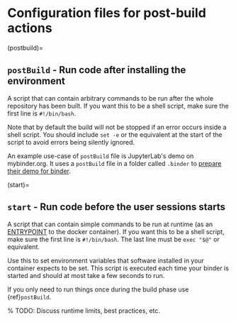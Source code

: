 # Configuration files for post-build actions

(postbuild)=

## `postBuild` - Run code after installing the environment

A script that can contain arbitrary commands to be run after the whole repository has been built. If you
want this to be a shell script, make sure the first line is `#!/bin/bash`.

Note that by default the build will not be stopped if an error occurs inside a shell script.
You should include `set -e` or the equivalent at the start of the script to avoid errors being silently ignored.

An example use-case of `postBuild` file is JupyterLab's demo on mybinder.org.
It uses a `postBuild` file in a folder called `.binder` to [prepare
their demo for binder](https://github.com/jupyterlab/jupyterlab-demo/blob/HEAD/.binder/postBuild).

(start)=

## `start` - Run code before the user sessions starts

A script that can contain simple commands to be run at runtime (as an
[ENTRYPOINT](https://docs.docker.com/engine/reference/builder/#entrypoint)
to the docker container). If you want this to be a shell script, make sure the
first line is `#!/bin/bash`. The last line must be `exec "$@"`
or equivalent.

Use this to set environment variables that software installed in your container
expects to be set. This script is executed each time your binder is started and
should at most take a few seconds to run.

If you only need to run things once during the build phase use {ref}`postBuild`.

% TODO: Discuss runtime limits, best practices, etc.
